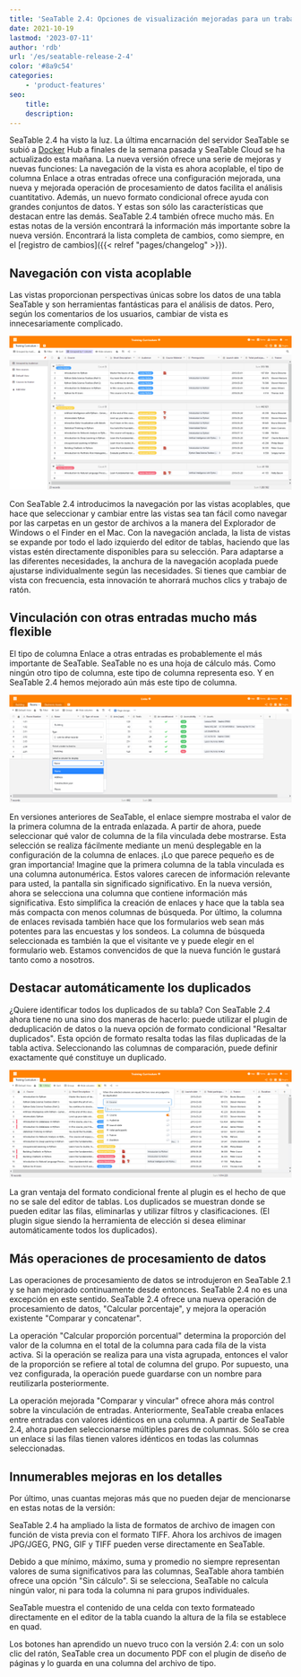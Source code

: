 ```yaml
---
title: 'SeaTable 2.4: Opciones de visualización mejoradas para un trabajo más rápido - SeaTable'
date: 2021-10-19
lastmod: '2023-07-11'
author: 'rdb'
url: '/es/seatable-release-2-4'
color: '#8a9c54'
categories:
    - 'product-features'
seo:
    title:
    description:
---
```


SeaTable 2.4 ha visto la luz. La última encarnación del servidor SeaTable se subió a [Docker](https://hub.docker.com/u/seatable) Hub a finales de la semana pasada y SeaTable Cloud se ha actualizado esta mañana. La nueva versión ofrece una serie de mejoras y nuevas funciones: La navegación de la vista es ahora acoplable, el tipo de columna Enlace a otras entradas ofrece una configuración mejorada, una nueva y mejorada operación de procesamiento de datos facilita el análisis cuantitativo. Además, un nuevo formato condicional ofrece ayuda con grandes conjuntos de datos. Y estas son sólo las características que destacan entre las demás. SeaTable 2.4 también ofrece mucho más. En estas notas de la versión encontrará la información más importante sobre la nueva versión. Encontrará la lista completa de cambios, como siempre, en el [registro de cambios]({{< relref "pages/changelog" >}}).

## Navegación con vista acoplable

Las vistas proporcionan perspectivas únicas sobre los datos de una tabla SeaTable y son herramientas fantásticas para el análisis de datos. Pero, según los comentarios de los usuarios, cambiar de vista es innecesariamente complicado.

![Navegación de la vista con pinnacle](Pinnable_View_Navigation_1448x787.png)

Con SeaTable 2.4 introducimos la navegación por las vistas acoplables, que hace que seleccionar y cambiar entre las vistas sea tan fácil como navegar por las carpetas en un gestor de archivos a la manera del Explorador de Windows o el Finder en el Mac. Con la navegación anclada, la lista de vistas se expande por todo el lado izquierdo del editor de tablas, haciendo que las vistas estén directamente disponibles para su selección. Para adaptarse a las diferentes necesidades, la anchura de la navegación acoplada puede ajustarse individualmente según las necesidades. Si tienes que cambiar de vista con frecuencia, esta innovación te ahorrará muchos clics y trabajo de ratón.

## Vinculación con otras entradas mucho más flexible

El tipo de columna Enlace a otras entradas es probablemente el más importante de SeaTable. SeaTable no es una hoja de cálculo más. Como ningún otro tipo de columna, este tipo de columna representa eso. Y en SeaTable 2.4 hemos mejorado aún más este tipo de columna.

![Más opciones de visualización para la columna de enlaces](More_Flexible_Link_Column_raw_1448x554.png)

En versiones anteriores de SeaTable, el enlace siempre mostraba el valor de la primera columna de la entrada enlazada. A partir de ahora, puede seleccionar qué valor de columna de la fila vinculada debe mostrarse. Esta selección se realiza fácilmente mediante un menú desplegable en la configuración de la columna de enlaces. ¡Lo que parece pequeño es de gran importancia! Imagine que la primera columna de la tabla vinculada es una columna autonumérica. Estos valores carecen de información relevante para usted, la pantalla sin significado significativo. En la nueva versión, ahora se selecciona una columna que contiene información más significativa. Esto simplifica la creación de enlaces y hace que la tabla sea más compacta con menos columnas de búsqueda. Por último, la columna de enlaces revisada también hace que los formularios web sean más potentes para las encuestas y los sondeos. La columna de búsqueda seleccionada es también la que el visitante ve y puede elegir en el formulario web. Estamos convencidos de que la nueva función le gustará tanto como a nosotros.

## Destacar automáticamente los duplicados

¿Quiere identificar todos los duplicados de su tabla? Con SeaTable 2.4 ahora tiene no una sino dos maneras de hacerlo: puede utilizar el plugin de deduplicación de datos o la nueva opción de formato condicional "Resaltar duplicados". Esta opción de formato resalta todas las filas duplicadas de la tabla activa. Seleccionando las columnas de comparación, puede definir exactamente qué constituye un duplicado.

![Nueva opción de formato condicional "Resaltar duplicados](Highlight_duplicates_1448x554.png)

La gran ventaja del formato condicional frente al plugin es el hecho de que no se sale del editor de tablas. Los duplicados se muestran donde se pueden editar las filas, eliminarlas y utilizar filtros y clasificaciones. (El plugin sigue siendo la herramienta de elección si desea eliminar automáticamente todos los duplicados).

## Más operaciones de procesamiento de datos

Las operaciones de procesamiento de datos se introdujeron en SeaTable 2.1 y se han mejorado continuamente desde entonces. SeaTable 2.4 no es una excepción en este sentido. SeaTable 2.4 ofrece una nueva operación de procesamiento de datos, "Calcular porcentaje", y mejora la operación existente "Comparar y concatenar".

La operación "Calcular proporción porcentual" determina la proporción del valor de la columna en el total de la columna para cada fila de la vista activa. Si la operación se realiza para una vista agrupada, entonces el valor de la proporción se refiere al total de columna del grupo. Por supuesto, una vez configurada, la operación puede guardarse con un nombre para reutilizarla posteriormente.

La operación mejorada "Comparar y vincular" ofrece ahora más control sobre la vinculación de entradas. Anteriormente, SeaTable creaba enlaces entre entradas con valores idénticos en una columna. A partir de SeaTable 2.4, ahora pueden seleccionarse múltiples pares de columnas. Sólo se crea un enlace si las filas tienen valores idénticos en todas las columnas seleccionadas.

## Innumerables mejoras en los detalles

Por último, unas cuantas mejoras más que no pueden dejar de mencionarse en estas notas de la versión:

SeaTable 2.4 ha ampliado la lista de formatos de archivo de imagen con función de vista previa con el formato TIFF. Ahora los archivos de imagen JPG/JGEG, PNG, GIF y TIFF pueden verse directamente en SeaTable.

Debido a que mínimo, máximo, suma y promedio no siempre representan valores de suma significativos para las columnas, SeaTable ahora también ofrece una opción "Sin cálculo". Si se selecciona, SeaTable no calcula ningún valor, ni para toda la columna ni para grupos individuales.

SeaTable muestra el contenido de una celda con texto formateado directamente en el editor de la tabla cuando la altura de la fila se establece en quad.

Los botones han aprendido un nuevo truco con la versión 2.4: con un solo clic del ratón, SeaTable crea un documento PDF con el plugin de diseño de páginas y lo guarda en una columna del archivo de tipo.
